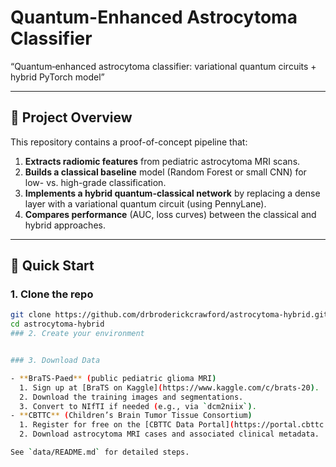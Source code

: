 # Quantum-Enhanced Astrocytoma Classifier

“Quantum‐enhanced astrocytoma classifier: variational quantum circuits + hybrid PyTorch model”

---

## 📖 Project Overview

This repository contains a proof-of-concept pipeline that:

1. **Extracts radiomic features** from pediatric astrocytoma MRI scans.  
2. **Builds a classical baseline** model (Random Forest or small CNN) for low- vs. high-grade classification.  
3. **Implements a hybrid quantum-classical network** by replacing a dense layer with a variational quantum circuit (using PennyLane).  
4. **Compares performance** (AUC, loss curves) between the classical and hybrid approaches.

---

## 🚀 Quick Start

### 1. Clone the repo

```bash
git clone https://github.com/drbroderickcrawford/astrocytoma-hybrid.git
cd astrocytoma-hybrid
### 2. Create your environment


### 3. Download Data

- **BraTS-Paed** (public pediatric glioma MRI)  
  1. Sign up at [BraTS on Kaggle](https://www.kaggle.com/c/brats-20).  
  2. Download the training images and segmentations.  
  3. Convert to NIfTI if needed (e.g., via `dcm2niix`).  
- **CBTTC** (Children’s Brain Tumor Tissue Consortium)  
  1. Register for free on the [CBTTC Data Portal](https://portal.cbttc.org).  
  2. Download astrocytoma MRI cases and associated clinical metadata.

See `data/README.md` for detailed steps.




